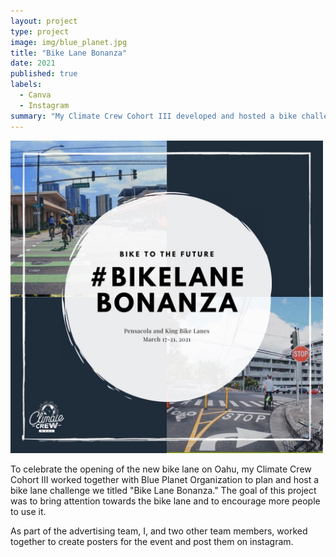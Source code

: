 ```yaml
---
layout: project
type: project
image: img/blue_planet.jpg
title: "Bike Lane Bonanza"
date: 2021
published: true
labels:
  - Canva
  - Instagram
summary: "My Climate Crew Cohort III developed and hosted a bike challenge to celebrate the opening of the new bike lane on Oahu."
---
```


<div class="text-center p-4">
  <img width="500px" src="../img/bike_lane_bonanza.jpg" class="img-thumbnail" >
</div>

To celebrate the opening of the new bike lane on Oahu, my Climate Crew Cohort III worked together with Blue Planet Organization to plan and host a bike lane challenge we titled "Bike Lane Bonanza."  The goal of this project was to bring attention towards the bike lane and to encourage more people to use it.

As part of the advertising team, I, and two other team members, worked together to create posters for the event and post them on instagram.
